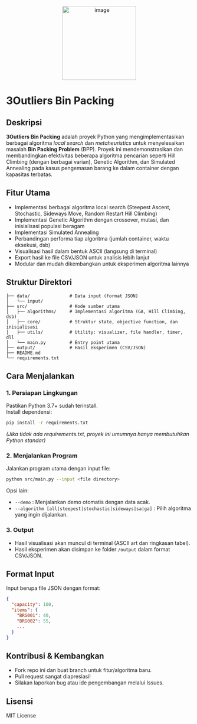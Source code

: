 <div align="center">
  <img src="https://github.com/user-attachments/assets/d3f3dc66-ccd1-4516-a5b8-88114d878e67" width="200" height="200" alt="image" />
</div>

# 3Outliers Bin Packing

## Deskripsi
**3Outliers Bin Packing** adalah proyek Python yang mengimplementasikan berbagai algoritma _local search_ dan _metaheuristics_ untuk menyelesaikan masalah **Bin Packing Problem** (BPP). Proyek ini mendemonstrasikan dan membandingkan efektivitas beberapa algoritma pencarian seperti Hill Climbing (dengan berbagai varian), Genetic Algorithm, dan Simulated Annealing pada kasus pengemasan barang ke dalam container dengan kapasitas terbatas.

## Fitur Utama
- Implementasi berbagai algoritma local search (Steepest Ascent, Stochastic, Sideways Move, Random Restart Hill Climbing)
- Implementasi Genetic Algorithm dengan crossover, mutasi, dan inisialisasi populasi beragam
- Implementasi Simulated Annealing
- Perbandingan performa tiap algoritma (jumlah container, waktu eksekusi, dsb)
- Visualisasi hasil dalam bentuk ASCII (langsung di terminal)
- Export hasil ke file CSV/JSON untuk analisis lebih lanjut
- Modular dan mudah dikembangkan untuk eksperimen algoritma lainnya

## Struktur Direktori
```
├── data/               # Data input (format JSON)
│   └── input/
├── src/                # Kode sumber utama
│   ├── algorithms/     # Implementasi algoritma (GA, Hill Climbing, dsb)
│   ├── core/           # Struktur state, objective function, dan inisialisasi
│   ├── utils/          # Utility: visualizer, file handler, timer, dll
│   └── main.py         # Entry point utama
├── output/             # Hasil eksperimen (CSV/JSON)
├── README.md
└── requirements.txt
```

## Cara Menjalankan

### 1. Persiapan Lingkungan
Pastikan Python 3.7+ sudah terinstall.  
Install dependensi:
```bash
pip install -r requirements.txt
```
*(Jika tidak ada requirements.txt, proyek ini umumnya hanya membutuhkan Python standar)*

### 2. Menjalankan Program
Jalankan program utama dengan input file:
```bash
python src/main.py --input <file directory>
```
Opsi lain:
- `--demo` : Menjalankan demo otomatis dengan data acak.
- `--algorithm [all|steepest|stochastic|sideways|sa|ga]` : Pilih algoritma yang ingin dijalankan.

### 3. Output
- Hasil visualisasi akan muncul di terminal (ASCII art dan ringkasan tabel).
- Hasil eksperimen akan disimpan ke folder `/output` dalam format CSV/JSON.

## Format Input
Input berupa file JSON dengan format:
```json
{
  "capacity": 100,
  "items": {
    "BRG001": 40,
    "BRG002": 55,
    ...
  }
}
```

## Kontribusi & Kembangkan
- Fork repo ini dan buat branch untuk fitur/algoritma baru.
- Pull request sangat diapresiasi!
- Silakan laporkan bug atau ide pengembangan melalui Issues.

## Lisensi
MIT License

